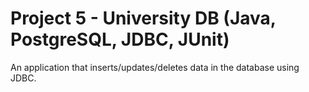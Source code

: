 # Project 5 - University DB (Java, PostgreSQL, JDBC, JUnit)

An application that inserts/updates/deletes data in the database using JDBC.


